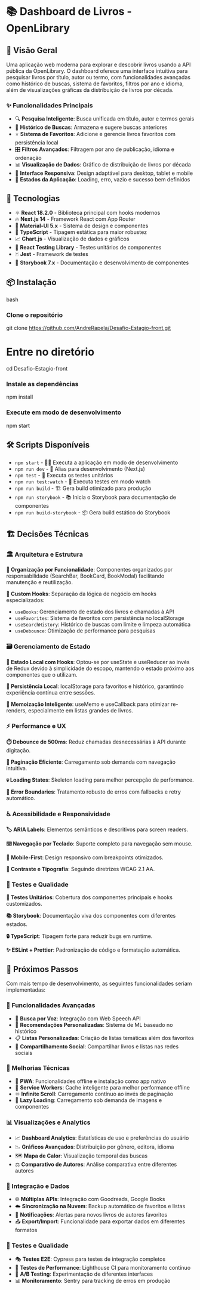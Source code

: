 # 📚 Dashboard de Livros - OpenLibrary

## 🎯 Visão Geral

Uma aplicação web moderna para explorar e descobrir livros usando a API pública da OpenLibrary. O dashboard oferece uma interface intuitiva para pesquisar livros por título, autor ou termo, com funcionalidades avançadas como histórico de buscas, sistema de favoritos, filtros por ano e idioma, além de visualizações gráficas da distribuição de livros por década.

### ✨ Funcionalidades Principais

- 🔍 **Pesquisa Inteligente**: Busca unificada em título, autor e termos gerais
- 📝 **Histórico de Buscas**: Armazena e sugere buscas anteriores
- ⭐ **Sistema de Favoritos**: Adicione e gerencie livros favoritos com persistência local
- 🎛️ **Filtros Avançados**: Filtragem por ano de publicação, idioma e ordenação
- 📊 **Visualização de Dados**: Gráfico de distribuição de livros por década
- 📱 **Interface Responsiva**: Design adaptável para desktop, tablet e mobile
- 🔄 **Estados da Aplicação**: Loading, erro, vazio e sucesso bem definidos

## 🚀 Tecnologias

- ⚛️ **React 18.2.0** - Biblioteca principal com hooks modernos
- 🔥 **Next.js 14** - Framework React com App Router
- 🎨 **Material-UI 5.x** - Sistema de design e componentes
- 📘 **TypeScript** - Tipagem estática para maior robustez
- 📈 **Chart.js** - Visualização de dados e gráficos
- 🧪 **React Testing Library** - Testes unitários de componentes
- 🃏 **Jest** - Framework de testes
- 📖 **Storybook 7.x** - Documentação e desenvolvimento de componentes

## 📦 Instalação

bash
### Clone o repositório
git clone https://github.com/AndreRapela/Desafio-Estagio-front.git

# Entre no diretório
cd Desafio-Estagio-front

### Instale as dependências
npm install

### Execute em modo de desenvolvimento
npm start


## 🛠️ Scripts Disponíveis

- `npm start` - 🏃‍♂️ Executa a aplicação em modo de desenvolvimento
- `npm run dev` - 🔄 Alias para desenvolvimento (Next.js)
- `npm test` - 🧪 Executa os testes unitários
- `npm run test:watch` - 👀 Executa testes em modo watch
- `npm run build` - 🏗️ Gera build otimizado para produção
- `npm run storybook` - 📚 Inicia o Storybook para documentação de componentes
- `npm run build-storybook` - 📦 Gera build estático do Storybook

## 🏗️ Decisões Técnicas

### 🏛️ Arquitetura e Estrutura

**📁 Organização por Funcionalidade**: Componentes organizados por responsabilidade (SearchBar, BookCard, BookModal) facilitando manutenção e reutilização.

**🎣 Custom Hooks**: Separação da lógica de negócio em hooks especializados:
- `useBooks`: Gerenciamento de estado dos livros e chamadas à API
- `useFavorites`: Sistema de favoritos com persistência no localStorage
- `useSearchHistory`: Histórico de buscas com limite e limpeza automática
- `useDebounce`: Otimização de performance para pesquisas

### 🗃️ Gerenciamento de Estado

**🎯 Estado Local com Hooks**: Optou-se por useState e useReducer ao invés de Redux devido à simplicidade do escopo, mantendo o estado próximo aos componentes que o utilizam.

**💾 Persistência Local**: localStorage para favoritos e histórico, garantindo experiência contínua entre sessões.

**🧠 Memoização Inteligente**: useMemo e useCallback para otimizar re-renders, especialmente em listas grandes de livros.

### ⚡ Performance e UX

**⏱️ Debounce de 500ms**: Reduz chamadas desnecessárias à API durante digitação.

**📄 Paginação Eficiente**: Carregamento sob demanda com navegação intuitiva.

**💀 Loading States**: Skeleton loading para melhor percepção de performance.

**🚨 Error Boundaries**: Tratamento robusto de erros com fallbacks e retry automático.

### ♿ Acessibilidade e Responsividade

**🏷️ ARIA Labels**: Elementos semânticos e descritivos para screen readers.

**⌨️ Navegação por Teclado**: Suporte completo para navegação sem mouse.

**📱 Mobile-First**: Design responsivo com breakpoints otimizados.

**🎨 Contraste e Tipografia**: Seguindo diretrizes WCAG 2.1 AA.

### 🧪 Testes e Qualidade

**🔬 Testes Unitários**: Cobertura dos componentes principais e hooks customizados.

**📚 Storybook**: Documentação viva dos componentes com diferentes estados.

**🔒 TypeScript**: Tipagem forte para reduzir bugs em runtime.

**✨ ESLint + Prettier**: Padronização de código e formatação automática.

## 🔮 Próximos Passos

Com mais tempo de desenvolvimento, as seguintes funcionalidades seriam implementadas:

### 🚀 Funcionalidades Avançadas
- 🎤 **Busca por Voz**: Integração com Web Speech API
- 🤖 **Recomendações Personalizadas**: Sistema de ML baseado no histórico
- 📋 **Listas Personalizadas**: Criação de listas temáticas além dos favoritos
- 📱 **Compartilhamento Social**: Compartilhar livros e listas nas redes sociais

### 🔧 Melhorias Técnicas
- 📲 **PWA**: Funcionalidades offline e instalação como app nativo
- 🔄 **Service Workers**: Cache inteligente para melhor performance offline
- ♾️ **Infinite Scroll**: Carregamento contínuo ao invés de paginação
- 🦥 **Lazy Loading**: Carregamento sob demanda de imagens e componentes

### 📊 Visualizações e Analytics
- 📈 **Dashboard Analytics**: Estatísticas de uso e preferências do usuário
- 📉 **Gráficos Avançados**: Distribuição por gênero, editora, idioma
- 🗺️ **Mapa de Calor**: Visualização temporal das buscas
- ⚖️ **Comparativo de Autores**: Análise comparativa entre diferentes autores

### 🔗 Integração e Dados
- 🌐 **Múltiplas APIs**: Integração com Goodreads, Google Books
- ☁️ **Sincronização na Nuvem**: Backup automático de favoritos e listas
- 🔔 **Notificações**: Alertas para novos livros de autores favoritos
- 📤 **Export/Import**: Funcionalidade para exportar dados em diferentes formatos

### 🧪 Testes e Qualidade
- 🎭 **Testes E2E**: Cypress para testes de integração completos
- 🚀 **Testes de Performance**: Lighthouse CI para monitoramento contínuo
- 🧪 **A/B Testing**: Experimentação de diferentes interfaces
- 📊 **Monitoramento**: Sentry para tracking de erros em produção
